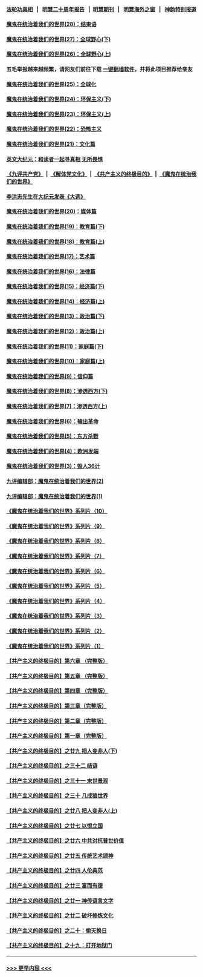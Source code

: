#### [法轮功真相](https://github.com/gfw-breaker/truth/blob/master/README.md?t=0) &nbsp;&nbsp;|&nbsp;&nbsp; [明慧二十周年报告](https://github.com/gfw-breaker/mh-reports/blob/master/README.md?t=0) &nbsp;&nbsp;|&nbsp;&nbsp;[明慧期刊](https://github.com/gfw-breaker/mh-qikan) &nbsp;&nbsp;|&nbsp;&nbsp; [明慧海外之窗](https://github.com/gfw-breaker/mh-news/blob/master/README.md?t=0) &nbsp;&nbsp;|&nbsp;&nbsp; [神韵特别报道](https://github.com/gfw-breaker/mh-news/blob/master/shenyun.md?t=0)
#### [魔鬼在统治着我们的世界(28)：结束语](../pages/nsc422/n10936246.md?t=06202151) 
#### [魔鬼在统治着我们的世界(27)：全球野心(下)](../pages/nsc422/n10928319.md?t=06202151) 
#### [魔鬼在统治着我们的世界(26)：全球野心(上)](../pages/nsc422/n10900318.md?t=06202151) 
#### 五毛举报越来越频繁，请网友们前往下载 [一键翻墙软件](https://github.com/gfw-breaker/ssr-accounts)，并将此项目推荐给亲友
#### [魔鬼在统治着我们的世界(25)：全球化](../pages/nsc422/n10788205.md?t=06202151) 
#### [魔鬼在统治着我们的世界(24)：环保主义(下)](../pages/nsc422/n10695307.md?t=06202151) 
#### [魔鬼在统治着我们的世界(23)：环保主义(上)](../pages/nsc422/n10688613.md?t=06202151) 
#### [魔鬼在统治着我们的世界(22)：恐怖主义](../pages/nsc422/n10614727.md?t=06202151) 
#### [魔鬼在统治着我们的世界(21)：文化篇](../pages/nsc422/n10597706.md?t=06202151) 
#### [英文大纪元：和读者一起寻真相 无所畏惧](../pages/nsc422/n12542027.md?t=06202151) 
#### [《九评共产党》](https://github.com/begood0513/9ping.md/blob/master/README.md) &nbsp;|&nbsp; [《解体党文化》](../../../../jtdwh.md/blob/master/README.md)  &nbsp;|&nbsp; [《共产主义的终极目的》](../../../../gczydzjmd.md/blob/master/README.md) &nbsp;|&nbsp; [《魔鬼在统治我们的世界》](../../../../mgztzwmdsj.md/blob/master/README.md) 
#### [李洪志先生在大纪元发表《大选》](../pages/nsc422/n12534746.md?t=06202151) 
#### [魔鬼在统治着我们的世界(20)：媒体篇](../pages/nsc422/n10586579.md?t=06202151) 
#### [魔鬼在统治着我们的世界(19)：教育篇(下)](../pages/nsc422/n10564808.md?t=06202151) 
#### [魔鬼在统治着我们的世界(18)：教育篇(上)](../pages/nsc422/n10526970.md?t=06202151) 
#### [魔鬼在统治着我们的世界(17)：艺术篇](../pages/nsc422/n10499093.md?t=06202151) 
#### [魔鬼在统治着我们的世界(16)：法律篇](../pages/nsc422/n10485969.md?t=06202151) 
#### [魔鬼在统治着我们的世界(15)：经济篇(下)](../pages/nsc422/n10469975.md?t=06202151) 
#### [魔鬼在统治着我们的世界(14)：经济篇(上)](../pages/nsc422/n10457370.md?t=06202151) 
#### [魔鬼在统治着我们的世界(13)：政治篇(下)](../pages/nsc422/n10448270.md?t=06202151) 
#### [魔鬼在统治着我们的世界(12)：政治篇(上)](../pages/nsc422/n10444576.md?t=06202151) 
#### [魔鬼在统治着我们的世界(11)：家庭篇(下)](../pages/nsc422/n10440961.md?t=06202151) 
#### [魔鬼在统治着我们的世界(10)：家庭篇(上)](../pages/nsc422/n10435448.md?t=06202151) 
#### [魔鬼在统治着我们的世界(9)：信仰篇](../pages/nsc422/n10432159.md?t=06202151) 
#### [魔鬼在统治着我们的世界(8)：渗透西方(下)](../pages/nsc422/n10429603.md?t=06202151) 
#### [魔鬼在统治着我们的世界(7)：渗透西方(上)](../pages/nsc422/n10426013.md?t=06202151) 
#### [魔鬼在统治着我们的世界(6)：输出革命](../pages/nsc422/n10421536.md?t=06202151) 
#### [魔鬼在统治着我们的世界(5)：东方杀戮](../pages/nsc422/n10417707.md?t=06202151) 
#### [魔鬼在统治着我们的世界(4)：欧洲发端](../pages/nsc422/n10414890.md?t=06202151) 
#### [魔鬼在统治着我们的世界(3)：毁人36计](../pages/nsc422/n10411583.md?t=06202151) 
#### [九评编辑部：魔鬼在统治着我们的世界(2)](../pages/nsc422/n10410036.md?t=06202151) 
#### [九评编辑部：魔鬼在统治着我们的世界(1)](../pages/nsc422/n10406825.md?t=06202151) 
#### [《魔鬼在统治着我们的世界》系列片（10）](../pages/nsc422/n12292670.md?t=06202151) 
#### [《魔鬼在统治着我们的世界》系列片（9）](../pages/nsc422/n12290859.md?t=06202151) 
#### [《魔鬼在统治着我们的世界》系列片（8）](../pages/nsc422/n12287445.md?t=06202151) 
#### [《魔鬼在统治着我们的世界》系列片（7）](../pages/nsc422/n12283425.md?t=06202151) 
#### [《魔鬼在统治着我们的世界》系列片（6）](../pages/nsc422/n12282314.md?t=06202151) 
#### [《魔鬼在统治着我们的世界》系列片（5）](../pages/nsc422/n12281419.md?t=06202151) 
#### [《魔鬼在统治着我们的世界》系列片（4）](../pages/nsc422/n12274024.md?t=06202151) 
#### [《魔鬼在统治着我们的世界》系列片（3）](../pages/nsc422/n12271322.md?t=06202151) 
#### [《魔鬼在统治着我们的世界》系列片（2）](../pages/nsc422/n12269049.md?t=06202151) 
#### [《魔鬼在统治着我们的世界》系列片（1）](../pages/nsc422/n12267575.md?t=06202151) 
#### [【共产主义的终极目的】第六章 （完整版）](../pages/nsc422/n11428913.md?t=06202151) 
#### [【共产主义的终极目的】第五章 （完整版）](../pages/nsc422/n11428912.md?t=06202151) 
#### [【共产主义的终极目的】第四章 （完整版）](../pages/nsc422/n11428907.md?t=06202151) 
#### [【共产主义的终极目的】第三章（完整版）](../pages/nsc422/n11428848.md?t=06202151) 
#### [【共产主义的终极目的】第二章（完整版）](../pages/nsc422/n11428831.md?t=06202151) 
#### [【共产主义的终极目的】第一章（完整版）](../pages/nsc422/n11417651.md?t=06202151) 
#### [【共产主义的终极目的】之廿九 把人变非人(下)](../pages/nsc422/n11344140.md?t=06202151) 
#### [【共产主义的终极目的】之三十二 结语](../pages/nsc422/n11360535.md?t=06202151) 
#### [【共产主义的终极目的】之三十一 末世景观](../pages/nsc422/n11351129.md?t=06202151) 
#### [【共产主义的终极目的】之三十 几成狼世界](../pages/nsc422/n11348280.md?t=06202151) 
#### [【共产主义的终极目的】之廿八 把人变非人(上)](../pages/nsc422/n11340492.md?t=06202151) 
#### [【共产主义的终极目的】之廿七 以恨立国](../pages/nsc422/n11336944.md?t=06202151) 
#### [【共产主义的终极目的】之廿六 中共对抗普世价值](../pages/nsc422/n11324785.md?t=06202151) 
#### [【共产主义的终极目的】之廿五 传统艺术颂神](../pages/nsc422/n11296396.md?t=06202151) 
#### [【共产主义的终极目的】之廿四 人伦典范](../pages/nsc422/n11296397.md?t=06202151) 
#### [【共产主义的终极目的】之廿三 富而有德](../pages/nsc422/n11283598.md?t=06202151) 
#### [【共产主义的终极目的】之廿一 神传语言文字](../pages/nsc422/n11263265.md?t=06202151) 
#### [【共产主义的终极目的】之廿二 破坏修炼文化](../pages/nsc422/n11245728.md?t=06202151) 
#### [【共产主义的终极目的】之二十：偷天换日](../pages/nsc422/n11238846.md?t=06202151) 
#### [【共产主义的终极目的】之十九：打开地狱门](../pages/nsc422/n11206376.md?t=06202151) 

----
#### [ >>> 更早内容 <<< ](../indexes/nsc422-earlier.md)
